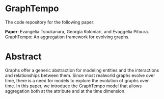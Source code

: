 # GraphTempo
The code repository for the following paper:

**Paper**: Evangelia Tsoukanara, Georgia Koloniari, and Evaggelia Pitoura. GraphTempo: An aggregation framework for evolving graphs.

# Abstract
Graphs offer a generic abstraction for modeling entities and the
interactions and relationships between them. Since most realworld
graphs evolve over time, there is a need for models to
explore the evolution of graphs over time. In this paper, we introduce
the GraphTempo model that allows aggregation both at the
attribute and at the time dimension.
